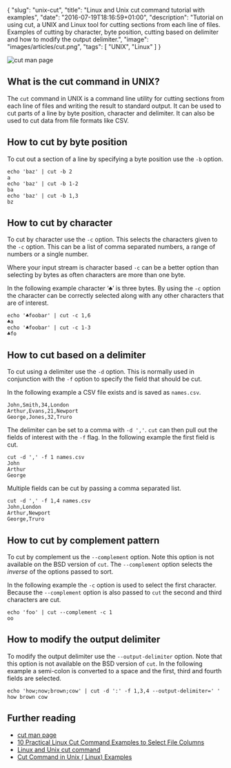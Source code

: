 {
  "slug": "unix-cut",
  "title": "Linux and Unix cut command tutorial with examples",
  "date": "2016-07-19T18:16:59+01:00",
  "description": "Tutorial on using cut, a UNIX and Linux tool for cutting sections from each line of files. Examples of cutting by character, byte position, cutting based on delimiter and how to modify the output delimiter.",
  "image": "images/articles/cut.png",
  "tags": [
    "UNIX",
    "Linux"
  ]
}

![cut man page](/images/articles/cut.png)

## What is the cut command in UNIX?

The `cut` command in UNIX is a command line utility for cutting sections from each line of files and writing the result to standard output. It can be used to cut parts of a line by byte position, character and delimiter. It can also be used to cut data from file formats like CSV. 

## How to cut by byte position

To cut out a section of a line by specifying a byte position use the `-b` option.

    echo 'baz' | cut -b 2
    a
    echo 'baz' | cut -b 1-2
    ba
    echo 'baz' | cut -b 1,3
    bz

## How to cut by character

To cut by character use the `-c` option. This selects the characters given to the `-c` option. This can be a list of comma separated numbers, a range of numbers or a single number.

Where your input stream is character based `-c` can be a better option than selecting by bytes as often characters are more than one byte.

In the following example character ‘♣’ is three bytes. By using the `-c` option the character can be correctly selected along with any other characters that are of interest.

    echo '♣foobar' | cut -c 1,6
    ♣a
    echo '♣foobar' | cut -c 1-3
    ♣fo

## How to cut based on a delimiter

To cut using a delimiter use the `-d` option. This is normally used in conjunction with the `-f` option to specify the field that should be cut.

In the following example a CSV file exists and is saved as `names.csv`.

    John,Smith,34,London
    Arthur,Evans,21,Newport
    George,Jones,32,Truro

The delimiter can be set to a comma with `-d ','`. `cut` can then pull out the fields of interest with the `-f` flag. In the following example the first field is cut.

    cut -d ',' -f 1 names.csv
    John
    Arthur  
    George

Multiple fields can be cut by passing a comma separated list.

    cut -d ',' -f 1,4 names.csv
    John,London
    Arthur,Newport
    George,Truro

## How to cut by complement pattern

To cut by complement us the `--complement` option. Note this option is not available on the BSD version of `cut`. The `--complement` option selects the _inverse_ of the options passed to sort.

In the following example the `-c` option is used to select the first character. Because the `--complement` option is also passed to `cut` the second and third characters are cut.

    echo 'foo' | cut --complement -c 1
    oo

## How to modify the output delimiter

To modify the output delimiter use the `--output-delimiter` option. Note that this option is not available on the BSD version of `cut`. In the following example a semi-colon is converted to a space and the first, third and fourth fields are selected.

    echo 'how;now;brown;cow' | cut -d ':' -f 1,3,4 --output-delimiter=' '
    how brown cow

## Further reading

*   [cut man page](http://linux.die.net/man/1/cut)
*   [10 Practical Linux Cut Command Examples to Select File Columns](http://www.thegeekstuff.com/2013/06/cut-command-examples)
*   [Linux and Unix cut command](http://www.computerhope.com/unix/ucut.htm)
*   [Cut Command in Unix ( Linux) Examples](http://www.folkstalk.com/2012/02/cut-command-in-unix-linux-examples.html)


